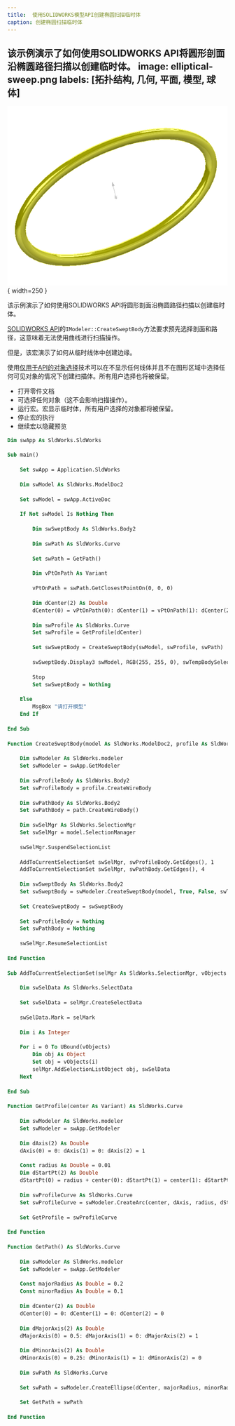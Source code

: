 ```yaml
---
title:  使用SOLIDWORKS模型API创建椭圆扫描临时体
caption: 创建椭圆扫描临时体
---
```

 该示例演示了如何使用SOLIDWORKS API将圆形剖面沿椭圆路径扫描以创建临时体。
image: elliptical-sweep.png
labels: [拓扑结构, 几何, 平面, 模型, 球体]
---
![沿椭圆路径扫描的圆形剖面](elliptical-sweep.png){ width=250 }

该示例演示了如何使用SOLIDWORKS API将圆形剖面沿椭圆路径扫描以创建临时体。

[SOLIDWORKS API](https://help.solidworks.com/2012/english/api/sldworksapi/SOLIDWORKS.Interop.sldworks~SOLIDWORKS.Interop.sldworks.IModeler~CreateSweptBody.html)的`IModeler::CreateSweptBody`方法要求预先选择剖面和路径，这意味着无法使用曲线进行扫描操作。

但是，该宏演示了如何从临时线体中创建边缘。

使用[仅用于API的对象选择](/docs/codestack/solidworks-api/document/selection/api-only-selection/)技术可以在不显示任何线体并且不在图形区域中选择任何可见对象的情况下创建扫描体。所有用户选择也将被保留。

* 打开零件文档
* 可选择任何对象（这不会影响扫描操作）。
* 运行宏。宏显示临时体，所有用户选择的对象都将被保留。
* 停止宏的执行
* 继续宏以隐藏预览

~~~ vb
Dim swApp As SldWorks.SldWorks

Sub main()

    Set swApp = Application.SldWorks
    
    Dim swModel As SldWorks.ModelDoc2
    
    Set swModel = swApp.ActiveDoc
    
    If Not swModel Is Nothing Then
                
        Dim swSweptBody As SldWorks.Body2
                
        Dim swPath As SldWorks.Curve
        
        Set swPath = GetPath()
        
        Dim vPtOnPath As Variant
        
        vPtOnPath = swPath.GetClosestPointOn(0, 0, 0)
        
        Dim dCenter(2) As Double
        dCenter(0) = vPtOnPath(0): dCenter(1) = vPtOnPath(1): dCenter(2) = vPtOnPath(2)
        
        Dim swProfile As SldWorks.Curve
        Set swProfile = GetProfile(dCenter)
        
        Set swSweptBody = CreateSweptBody(swModel, swProfile, swPath)

        swSweptBody.Display3 swModel, RGB(255, 255, 0), swTempBodySelectOptions_e.swTempBodySelectOptionNone
        
        Stop
        Set swSweptBody = Nothing
        
    Else
        MsgBox "请打开模型"
    End If

End Sub

Function CreateSweptBody(model As SldWorks.ModelDoc2, profile As SldWorks.Curve, path As SldWorks.Curve) As SldWorks.Body2
    
    Dim swModeler As SldWorks.modeler
    Set swModeler = swApp.GetModeler
    
    Dim swProfileBody As SldWorks.Body2
    Set swProfileBody = profile.CreateWireBody
        
    Dim swPathBody As SldWorks.Body2
    Set swPathBody = path.CreateWireBody()
    
    Dim swSelMgr As SldWorks.SelectionMgr
    Set swSelMgr = model.SelectionManager
    
    swSelMgr.SuspendSelectionList

    AddToCurrentSelectionSet swSelMgr, swProfileBody.GetEdges(), 1
    AddToCurrentSelectionSet swSelMgr, swPathBody.GetEdges(), 4
    
    Dim swSweptBody As SldWorks.Body2
    Set swSweptBody = swModeler.CreateSweptBody(model, True, False, swTwistControlType_e.swTwistControlFollowPath, True, False, swTangencyType_e.swTangencyNone, swTangencyType_e.swTangencyNone, False, 0, 0, swThinWallType_e.swThinWallMidPlane, 0, 0, False)
        
    Set CreateSweptBody = swSweptBody
    
    Set swProfileBody = Nothing
    Set swPathBody = Nothing
    
    swSelMgr.ResumeSelectionList
    
End Function

Sub AddToCurrentSelectionSet(selMgr As SldWorks.SelectionMgr, vObjects As Variant, selMark As Integer)
    
    Dim swSelData As SldWorks.SelectData
    
    Set swSelData = selMgr.CreateSelectData
    
    swSelData.Mark = selMark
    
    Dim i As Integer
    
    For i = 0 To UBound(vObjects)
        Dim obj As Object
        Set obj = vObjects(i)
        selMgr.AddSelectionListObject obj, swSelData
    Next
    
End Sub

Function GetProfile(center As Variant) As SldWorks.Curve

    Dim swModeler As SldWorks.modeler
    Set swModeler = swApp.GetModeler
    
    Dim dAxis(2) As Double
    dAxis(0) = 0: dAxis(1) = 0: dAxis(2) = 1
    
    Const radius As Double = 0.01
    Dim dStartPt(2) As Double
    dStartPt(0) = radius + center(0): dStartPt(1) = center(1): dStartPt(2) = center(2)
    
    Dim swProfileCurve As SldWorks.Curve
    Set swProfileCurve = swModeler.CreateArc(center, dAxis, radius, dStartPt, dStartPt)
    
    Set GetProfile = swProfileCurve
    
End Function

Function GetPath() As SldWorks.Curve

    Dim swModeler As SldWorks.modeler
    Set swModeler = swApp.GetModeler

    Const majorRadius As Double = 0.2
    Const minorRadius As Double = 0.1
    
    Dim dCenter(2) As Double
    dCenter(0) = 0: dCenter(1) = 0: dCenter(2) = 0
    
    Dim dMajorAxis(2) As Double
    dMajorAxis(0) = 0.5: dMajorAxis(1) = 0: dMajorAxis(2) = 1
    
    Dim dMinorAxis(2) As Double
    dMinorAxis(0) = 0.25: dMinorAxis(1) = 1: dMinorAxis(2) = 0
    
    Dim swPath As SldWorks.Curve
    
    Set swPath = swModeler.CreateEllipse(dCenter, majorRadius, minorRadius, dMajorAxis, dMinorAxis)

    Set GetPath = swPath

End Function
~~~